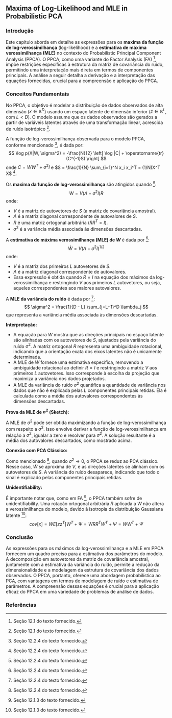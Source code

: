 ## Maxima of Log-Likelihood and MLE in Probabilistic PCA

### Introdução
Este capítulo aborda em detalhe as expressões para os **maxima da função de log-verossimilhança** (log-likelihood) e a **estimativa de máxima verossimilhança (MLE)** no contexto do Probabilistic Principal Component Analysis (PPCA). O PPCA, como uma variante do Factor Analysis (FA) [^1], impõe restrições específicas à estrutura da matriz de covariância do ruído, permitindo uma interpretação mais direta em termos de componentes principais. A análise a seguir detalha a derivação e a interpretação das equações fornecidas, crucial para a compreensão e aplicação do PPCA.

### Conceitos Fundamentais

No PPCA, o objetivo é modelar a distribuição de dados observados de alta dimensão ($x \in \mathbb{R}^D$) usando um espaço latente de dimensão inferior ($z \in \mathbb{R}^L$, com $L < D$). O modelo assume que os dados observados são gerados a partir de variáveis latentes através de uma transformação linear, acrescida de ruído isotrópico [^1].

A função de log-verossimilhança observada para o modelo PPCA, conforme mencionado [^15], é dada por:
$$
\log p(X|W, \sigma^2) = -\frac{N}{2} \left[ \log |C| + \operatorname{tr}(C^{-1}S) \right]
$$
onde $C = WW^T + \sigma^2I$ e $S = \frac{1}{N} \sum_{i=1}^N x_i x_i^T = (1/N)X^T X$ [^15].

Os **maxima da função de log-verossimilhança** são atingidos quando [^15]:
$$
W = V(\Lambda - \sigma^2 I)R
$$
onde:
*   $V$ é a matriz de autovetores de $S$ (a matriz de covariância amostral).
*   $\Lambda$ é a matriz diagonal correspondente de autovalores de $S$.
*   $R$ é uma matriz ortogonal arbitrária ($R R^T = I$).
*   $\sigma^2$ é a variância média associada às dimensões descartadas.

A **estimativa de máxima verossimilhança (MLE) de $W$** é dada por [^15]:
$$
\hat{W} = V (\Lambda - \sigma^2 I)^{1/2}
$$
onde:
*   $V$ é a matriz dos primeiros $L$ autovetores de $S$.
*   $\Lambda$ é a matriz diagonal correspondente de autovalores.
*   Essa expressão é obtida quando $R = I$ na equação dos máximos da log-verossimilhança e restringindo $V$ aos primeiros $L$ autovetores, ou seja, aqueles correspondentes aos maiores autovalores.

A **MLE da variância do ruído** é dada por [^15]:
$$
\sigma^2 = \frac{1}{D - L} \sum_{j=L+1}^D \lambda_j
$$
que representa a variância média associada às dimensões descartadas.

**Interpretação:**

*   A equação para $W$ mostra que as direções principais no espaço latente são alinhadas com os autovetores de $S$, ajustados pela variância do ruído $\sigma^2$. A matriz ortogonal $R$ representa uma ambiguidade rotacional, indicando que a orientação exata dos eixos latentes não é unicamente determinada.
*   A MLE de $W$ fornece uma estimativa específica, removendo a ambiguidade rotacional ao definir $R = I$ e restringindo a matriz $V$ aos primeiros $L$ autovetores. Isso corresponde à escolha da projeção que maximiza a variância dos dados projetados.
*   A MLE da variância do ruído $\sigma^2$ quantifica a quantidade de variância nos dados que não é explicada pelas $L$ componentes principais retidas. Ela é calculada como a média dos autovalores correspondentes às dimensões descartadas.

**Prova da MLE de $\sigma^2$ (Sketch):**

A MLE de $\sigma^2$ pode ser obtida maximizando a função de log-verossimilhança com respeito a $\sigma^2$. Isso envolve derivar a função de log-verossimilhança em relação a $\sigma^2$, igualar a zero e resolver para $\sigma^2$. A solução resultante é a média dos autovalores descartados, como mostrado acima.

**Conexão com PCA Clássico:**

Como mencionado [^15], quando $\sigma^2 \rightarrow 0$, o PPCA se reduz ao PCA clássico. Nesse caso, $\hat{W}$ se aproxima de $V$, e as direções latentes se alinham com os autovetores de $S$. A variância do ruído desaparece, indicando que todo o sinal é explicado pelas componentes principais retidas.

**Unidentifiability:**

É importante notar que, como em FA [^3], o PPCA também sofre de unidentifiability. Uma rotação ortogonal arbitrária $R$ aplicada a $W$ não altera a verossimilhança do modelo, devido à isotropia da distribuição Gaussiana latente [^3]:
$$
cov[x] = W E[zz^T] W^T + \Psi = WR R^T W^T + \Psi = WW^T + \Psi
$$

### Conclusão

As expressões para os máximos da log-verossimilhança e a MLE em PPCA fornecem um quadro preciso para a estimativa dos parâmetros do modelo. A decomposição em autovetores da matriz de covariância amostral, juntamente com a estimativa da variância do ruído, permite a redução da dimensionalidade e a modelagem da estrutura de covariância dos dados observados. O PPCA, portanto, oferece uma abordagem probabilística ao PCA, com vantagens em termos de modelagem de ruído e estimativa de parâmetros. A compreensão dessas equações é crucial para a aplicação eficaz do PPCA em uma variedade de problemas de análise de dados.

### Referências
[^1]: Seção 12.1 do texto fornecido.
[^3]: Seção 12.1.3 do texto fornecido.
[^15]: Seção 12.2.4 do texto fornecido.

<!-- END -->